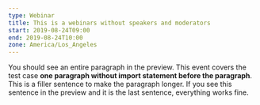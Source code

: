 ```yaml
---
type: Webinar
title: This is a webinars without speakers and moderators
start: 2019-08-24T09:00
end: 2019-08-24T10:00
zone: America/Los_Angeles
---
```


You should see an entire paragraph in the preview. This event covers the test
case **one paragraph without import statement before the paragraph**. This is a
filler sentence to make the paragraph longer. If you see this sentence in the
preview and it is the last sentence, everything works fine.
